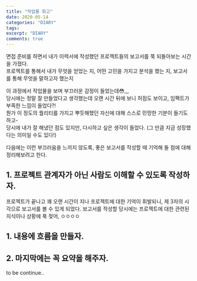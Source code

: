 ```yaml
---
title: "작업물 회고"
date: 2020-05-14
categories: "DIARY"
tags: 
excerpt: "DIARY"
comments: true
---
```


면접 준비를 하면서 내가 이력서에 작성했던 프로젝트들의 보고서를 쭉 되돌아보는 시간을 가졌다.  
프로젝트를 통해서 내가 무엇을 얻었는 지, 어떤 고민을 가지고 분석을 했는 지, 보고서를 통해 무엇을 말하고자 했는지  

이 과정에서 작업물을 보며 부끄러운 감정이 들었는데:flushed:,,,  
당시에는 정말 잘 만들었다고 생각했는데 오랜 시간 뒤에 보니 허점도 보이고, 임팩트가 부족한 느낌이 들었다?!  
뭔가 이 정도의 퀄리티를 가지고 뿌듯해했던 자신에 대해 스스로 민망한 기분이 들기도 하고-  
당시에 내가 잘 해냈던 점도 있지만, 다시하고 싶은 생각이 들었다.  (그 만큼 지금 성장했다는 의미일 수도 있다!)

다음에는 이런 부끄러움을 느끼지 않도록, 좋은 보고서를 작성할 때 기억해 둘 점에 대해 정리해보려고 한다.  

## 1. 프로젝트 관계자가 아닌 사람도 이해할 수 있도록 작성하자.  
프로젝트가 끝나고 꽤 오랜 시간이 지나 프로젝트에 대한 기억이 휘발되니, 제 3자의 시각으로 보고서를 볼 수 있게 되었다.
보고서를 작성할 당시에는 프로젝트에 대한 관련된 지식이나 상황에 푹 젖어, ㅇㅇㅇㅇ  

## 1. 내용에 흐름을 만들자.  


## 2. 마지막에는 꼭 요약을 해주자.  


to be continue..
